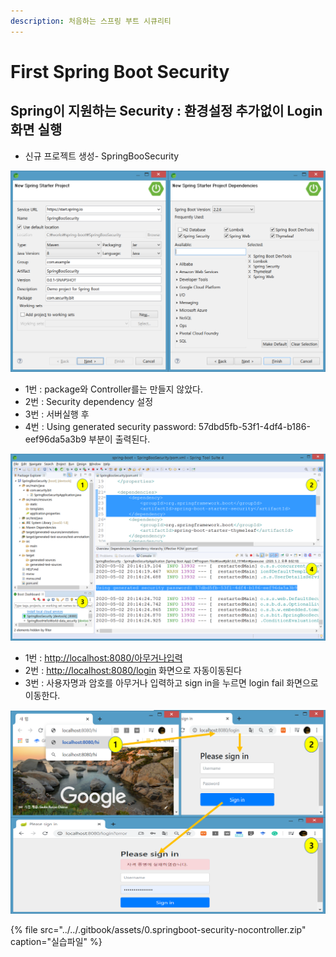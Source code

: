 ```yaml
---
description: 처음하는 스프링 부트 시큐리티
---
```


# First Spring Boot Security

## Spring이 지원하는 Security : 환경설정 추가없이 Login 화면 실행

* 신규 프로젝트 생성- SpringBooSecurity

![](../../.gitbook/assets/springboot-security-newproject1.png)

* 1번 : package와 Controller를는 만들지 않았다.  
* 2번 : Security dependency 설정
* 3번 : 서버실행 후
* 4번 :  Using generated security password: 57dbd5fb-53f1-4df4-b186-eef96da5a3b9 부분이 출력된다.

![STS &#xC791;&#xC5C5; &#xADF8;&#xB9BC;](../../.gitbook/assets/springboot-security-newproject2.png)

* 1번 :  [http://localhost:8080/아무거나입력](http://localhost:8080/아무거나입력) 
* 2번 :  [http://localhost:8080/login](http://localhost:8080/login)  화면으로 자동이동된다 
* 3번 :  사용자명과 암호를 아무거나 입력하고 sign in을 누르면 login fail 화면으로 이동한다.

![](../../.gitbook/assets/springboot-security-newproject3.png)

{% file src="../../.gitbook/assets/0.springboot-security-nocontroller.zip" caption="실습파일" %}



## 

